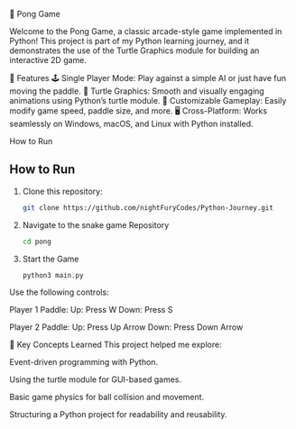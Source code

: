 🏓 Pong Game

Welcome to the Pong Game, a classic arcade-style game implemented in Python! This project is part of my Python learning journey, and it demonstrates the use of the Turtle Graphics module for building an interactive 2D game.

🚀 Features
🕹️ Single Player Mode: Play against a simple AI or just have fun moving the paddle.
🎨 Turtle Graphics: Smooth and visually engaging animations using Python’s turtle module.
📏 Customizable Gameplay: Easily modify game speed, paddle size, and more.
🖥️ Cross-Platform: Works seamlessly on Windows, macOS, and Linux with Python installed.

How to Run

## How to Run
1. Clone this repository:
   ```bash
   git clone https://github.com/nightFuryCodes/Python-Journey.git

2. Navigate to the snake game Repository
    ```bash
   cd pong

3. Start the Game
   ```bash
   python3 main.py

Use the following controls:

Player 1 Paddle:
Up: Press W
Down: Press S

Player 2 Paddle:
Up: Press Up Arrow
Down: Press Down Arrow


🌟 Key Concepts Learned
This project helped me explore:

Event-driven programming with Python.

Using the turtle module for GUI-based games.

Basic game physics for ball collision and movement.

Structuring a Python project for readability and reusability.



